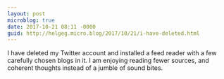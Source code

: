 ```yaml
---
layout: post
microblog: true
date: 2017-10-21 08:11 -0000
guid: http://helgeg.micro.blog/2017/10/21/i-have-deleted.html
---
```

I have deleted my Twitter account and installed a feed reader with a few carefully chosen blogs in it. I am enjoying reading fewer sources, and coherent thoughts instead of a jumble of sound bites. 
